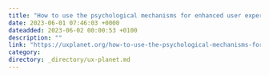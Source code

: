 ```yaml
---
title: "How to use the psychological mechanisms for enhanced user experience"
date: 2023-06-01 07:46:03 +0000
dateadded: 2023-06-02 00:00:53 +0100
description: ""
link: "https://uxplanet.org/how-to-use-the-psychological-mechanisms-for-enhanced-user-experience-ad0995d963ba?source=rss----819cc2aaeee0---4"
category:
directory: _directory/ux-planet.md
---
```

